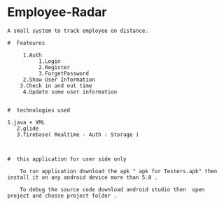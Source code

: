 # Employee-Radar

	A small system to track employee on distance.
 
	#  Feateures

		 1.Auth 
			  1.Login
			  2.Register
			  3.ForgetPassword
		 2.Show User Information
	 	3.Check in and out time
		 4.Update some user information
 
 
	#  technologies used 

    1.java + XML 
	   2.glide
	   3.firebase( Realtime - Auth - Storage )


 
	#  this application for user side only

	 	To run application download the apk " apk for Testers.apk" then install it on any android device more than 5.0 .
	 
	 	To debug the source code download android studio then  open project and chosse project folder .

     
